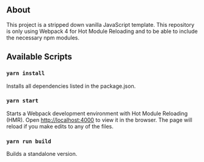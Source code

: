 ## About
This project is a stripped down vanilla JavaScript template.
This repository is only using Webpack 4 for Hot Module Reloading and to be able to include the necessary npm modules.

## Available Scripts

### `yarn install`
Installs all dependencies listed in the package.json.

### `yarn start`
Starts a Webpack development environment with Hot Module Reloading (HMR).
Open [http://localhost:4000](http://localhost:4000) to view it in the browser.
The page will reload if you make edits to any of the files.

### `yarn run build`
Builds a standalone version.
